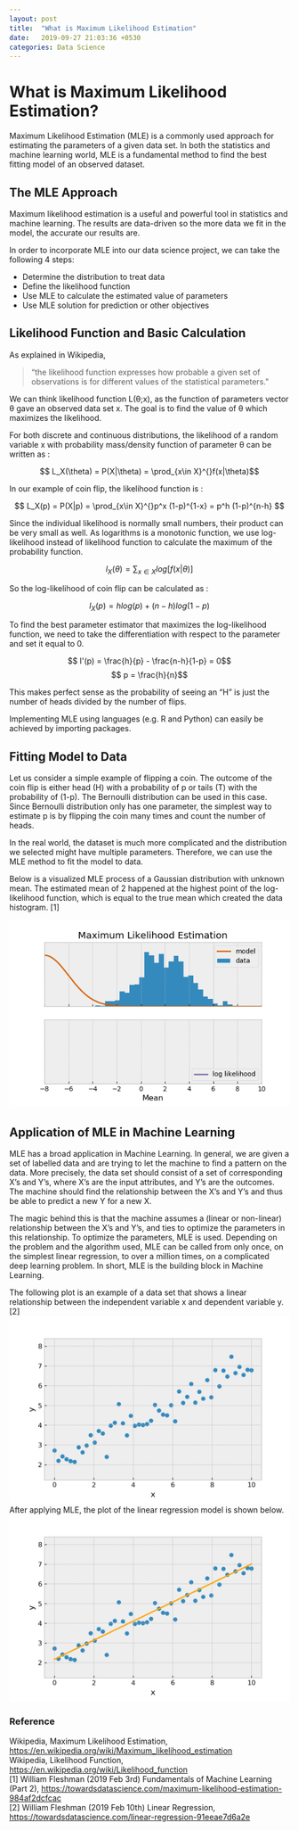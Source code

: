 ```yaml
---
layout: post
title:  "What is Maximum Likelihood Estimation"
date:   2019-09-27 21:03:36 +0530
categories: Data Science
---
```


# What is Maximum Likelihood Estimation?

Maximum Likelihood Estimation (MLE)  is a commonly used approach for estimating the parameters of a given data set. In both the statistics and machine learning world, MLE is a fundamental method to find the best fitting model of an observed dataset.

## The MLE Approach
Maximum likelihood estimation is a useful and powerful tool in statistics and machine learning. The results are data-driven so the more data we fit in the model, the accurate our results are. 

In order to incorporate MLE into our data science project, we can take the following 4 steps:
* Determine the distribution to treat data
* Define the likelihood function 
* Use MLE to calculate the estimated value of parameters
* Use MLE solution for prediction or other objectives



## Likelihood Function and Basic Calculation

As explained in Wikipedia,
> “the likelihood function expresses how probable a given set of observations is for different values of the statistical parameters." 

We can think likelihood function  L(θ;x), as the function of parameters vector θ gave an observed data set x. The goal is to find the value of θ which maximizes the likelihood.

For both discrete and continuous distributions,  the likelihood of a random variable x with probability mass/density function of parameter θ can be written as : 

$$ L_X(\theta) = P(X|\theta) = \prod_{x\in X}^{}f(x|\theta)$$

In our example of coin flip, the likelihood function is :

$$ L_X(p) = P(X|p) = \prod_{x\in X}^{}p^x (1-p)^{1-x} = p^h (1-p)^{n-h} $$

Since the individual likelihood is normally small numbers,  their product can be very small as well. As logarithms is a monotonic function, we use log-likelihood instead of likelihood function to calculate the maximum of the probability function.

$$ l_X(\theta) = \sum_{x \in X}log[f(x|\theta)]$$

So the log-likelihood of coin flip can be calculated as :

$$ l_X(p) = h log(p) + (n-h) log(1-p)$$

To find the best parameter estimator that maximizes the log-likelihood function, we need to take the differentiation with respect to the parameter and set it equal to 0.

$$ l'(p) = \frac{h}{p} - \frac{n-h}{1-p} = 0$$
$$ p = \frac{h}{n}$$

This makes perfect sense as the probability of seeing an “H” is just the number of heads divided by the number of flips.

Implementing MLE using languages (e.g. R and Python) can easily be achieved by importing packages.

## Fitting Model to Data

Let us consider a simple example of flipping a coin. The outcome of the coin flip is either head (H) with a probability of p or tails (T) with the probability of (1-p). The Bernoulli distribution can be used in this case. Since Bernoulli distribution only has one parameter, the simplest way to estimate p is by flipping the coin many times and count the number of heads.

In the real world, the dataset is much more complicated and the distribution we selected might have multiple parameters. Therefore, we can use the MLE method to fit the model to data. 

Below is a visualized MLE process of a Gaussian distribution with unknown mean. The estimated mean of 2 happened at the highest point of the log-likelihood function, which is equal to the true mean which created the data histogram. [1]

![config.yml](https://github.com/doraqmon/doraqian.github.io/blob/master/GaussianPlot.gif?raw=true)

## Application of MLE in Machine Learning

MLE has a broad application in Machine Learning. In general, we are given a set of labelled data and are trying to let the machine to find a pattern on the data. More precisely, the data set should consist of a set of corresponding X’s and Y’s, where X’s are the input attributes, and Y’s are the outcomes. The machine should find the relationship between the X’s and Y’s and thus be able to predict a new Y for a new X.  

The magic behind this is that the machine assumes a (linear or non-linear) relationship between the X’s and Y’s, and ties to optimize the parameters in this relationship. To optimize the parameters, MLE is used. Depending on the problem and the algorithm used, MLE can be called from only once, on the simplest linear regression, to over a million times, on a complicated deep learning problem. In short, MLE is the building block in Machine Learning.

The following plot is an example of a data set that shows a linear relationship between the independent variable x and dependent variable y. [2]
![config.yml](https://github.com/doraqmon/doraqian.github.io/blob/master/linearbefore.png?raw=true)
After applying MLE, the plot of the linear regression model is shown below. 
![config.yml](https://github.com/doraqmon/doraqian.github.io/blob/master/linearafter.png?raw=true)

### Reference
Wikipedia, Maximum Likelihood Estimation, https://en.wikipedia.org/wiki/Maximum_likelihood_estimation  
Wikipedia, Likelihood Function, https://en.wikipedia.org/wiki/Likelihood_function  
[1] William Fleshman (2019 Feb 3rd) Fundamentals of Machine Learning (Part 2), https://towardsdatascience.com/maximum-likelihood-estimation-984af2dcfcac  
[2] William Fleshman (2019 Feb 10th) Linear Regression, https://towardsdatascience.com/linear-regression-91eeae7d6a2e  